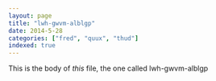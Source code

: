```yaml
---
layout: page
title: "lwh-gwvm-alblgp"
date: 2014-5-28
categories: ["fred", "quux", "thud"]
indexed: true
---
```

This is the body of _this_ file, the one called lwh-gwvm-alblgp
